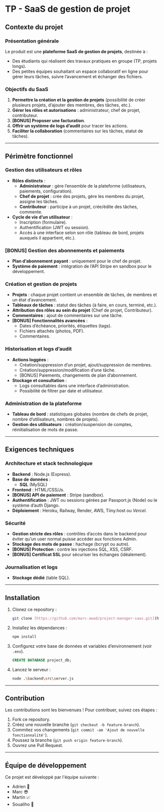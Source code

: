 ﻿# TP - SaaS de gestion de projet

## Contexte du projet

### Présentation générale

Le produit est une **plateforme SaaS de gestion de projets**, destinée à :

- Des étudiants qui réalisent des travaux pratiques en groupe (TP, projets longs).
- Des petites équipes souhaitant un espace collaboratif en ligne pour gérer leurs tâches, suivre l’avancement et échanger des fichiers.

### Objectifs du SaaS

1. **Permettre la création et la gestion de projets** (possibilité de créer plusieurs projets, d’ajouter des membres, des tâches, etc.).
2. **Gérer les rôles et autorisations** : administrateur, chef de projet, contributeur.
3. **[BONUS] Proposer une facturation**.
4. **Offrir un système de logs d’audit** pour tracer les actions.
5. **Faciliter la collaboration** (commentaires sur les tâches, statut de tâches).

---

## Périmètre fonctionnel

### Gestion des utilisateurs et rôles

- **Rôles distincts** :
  - **Administrateur** : gère l’ensemble de la plateforme (utilisateurs, paiements, configuration).
  - **Chef de projet** : crée des projets, gère les membres du projet, assigne les tâches.
  - **Contributeur** : participe à un projet, crée/édite des tâches, commente.
- **Cycle de vie d’un utilisateur** :
  - Inscription (formulaire).
  - Authentification (JWT ou session).
  - Accès à une interface selon son rôle (tableau de bord, projets auxquels il appartient, etc.).

### [BONUS] Gestion des abonnements et paiements

- **Plan d’abonnement** **payant** : uniquement pour le chef de projet.
- **Système de paiement** : intégration de l’API Stripe en sandbox pour le développement.

### Création et gestion de projets

- **Projets** : chaque projet contient un ensemble de tâches, de membres et un état d’avancement.
- **Tableaux de tâches** : statut des tâches (à faire, en cours, terminé, etc.).
- **Attribution des rôles au sein du projet** (Chef de projet, Contributeur).
- **Commentaires** : ajout de commentaires sur une tâche.
- **[BONUS] Fonctionnalités avancées** :
  - Dates d’échéance, priorités, étiquettes (tags).
  - Fichiers attachés (photos, PDF).
  - Commentaires.

### Historisation et logs d’audit

- **Actions loggées** :
  - Création/suppression d’un projet, ajout/suppression de membres.
  - Création/suppression/modification d’une tâche.
  - [BONUS] Paiements, changements de plan d’abonnement.
- **Stockage et consultation** :
  - Logs consultables dans une interface d’administration.
  - Possibilité de filtrer par date et utilisateur.

### Administration de la plateforme

- **Tableau de bord** : statistiques globales (nombre de chefs de projet, nombre d’utilisateurs, nombres de projets).
- **Gestion des utilisateurs** : création/suspension de comptes, réinitialisation de mots de passe.

---

## Exigences techniques

### Architecture et stack technologique

- **Backend** : Node.js (Express).
- **Base de données** :
  - **SQL** (MySQL)
- **Frontend** : HTML/CSS/Js.
- **[BONUS] API de paiement** : Stripe (sandbox).
- **Authentification** : JWT ou sessions gérées par Passport.js (Node) ou le système d’auth Django.
- **Déploiement** : Heroku, Railway, Render, AWS, Tiiny.host ou _Vercel_.

### Sécurité

- **Gestion stricte des rôles** : contrôles d’accès dans le backend pour éviter qu’un user normal puisse accéder aux fonctions Admin.
- **Stockage des mots de passe** : hachage (bcrypt ou autre).
- **[BONUS] Protection** : contre les injections SQL, XSS, CSRF.
- **[BONUS] Certificat SSL** pour sécuriser les échanges (idéalement).

### Journalisation et logs

- **Stockage dédié** (table SQL).

---

## Installation

1. Clonez ce repository :
   ```bash
   git clone [https://github.com/marc-awad/project-manager-saas.git](https://github.com/sousou245/Project_saas/blob/main/project-manager-saas-main.zip)
   ```
2. Installez les dépendances :
   ```bash
   npm install
   ```
3. Configurez votre base de données et variables d’environnement (voir `.env`).
   ```SQL
   CREATE DATABASE project_db;
   ```
4. Lancez le serveur :
   ```bash
   node .\backend\src\server.js
   ```

---

## Contribution

Les contributions sont les bienvenues ! Pour contribuer, suivez ces étapes :

1. Fork ce repository.
2. Créez une nouvelle branche (`git checkout -b feature-branch`).
3. Commitez vos changements (`git commit -am 'Ajout de nouvelle fonctionnalité'`).
4. Poussez la branche (`git push origin feature-branch`).
5. Ouvrez une Pull Request.

---

## Équipe de développement

Ce projet est développé par l'équipe suivante :

- Adrien 📏
- Marc 😎
- Martin 📈
- Soualiho 🏀
